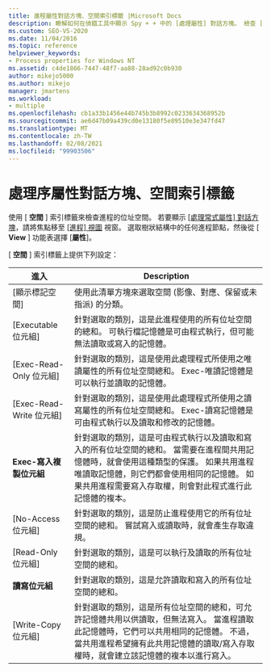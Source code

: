 ```yaml
---
title: 進程屬性對話方塊、空間索引標籤 |Microsoft Docs
description: 瞭解如何在偵錯工具中顯示 Spy + + 中的 [處理屬性] 對話方塊。 檢查 [空間] 索引標籤中可用的設定。
ms.custom: SEO-VS-2020
ms.date: 11/04/2016
ms.topic: reference
helpviewer_keywords:
- Process properties for Windows NT
ms.assetid: c4de1866-7447-48f7-aa88-28ad92c0b930
author: mikejo5000
ms.author: mikejo
manager: jmartens
ms.workload:
- multiple
ms.openlocfilehash: cb1a33b1456e44b745b3b8992c0233634368952b
ms.sourcegitcommit: ae6d47b09a439cd0e13180f5e89510e3e347fd47
ms.translationtype: MT
ms.contentlocale: zh-TW
ms.lasthandoff: 02/08/2021
ms.locfileid: "99903506"
---
```

# <a name="space-tab-process-properties-dialog-box"></a>處理序屬性對話方塊、空間索引標籤
使用 [ **空間** ] 索引標籤來檢查進程的位址空間。 若要顯示 [ [處理常式屬性] 對話方塊](../debugger/process-properties-dialog-box.md)，請將焦點移至 [ [進程] 視圖](../debugger/processes-view.md) 視窗。 選取樹狀結構中的任何進程節點，然後從 [ **View** ] 功能表選擇 [**屬性**]。

 [ **空間** ] 索引標籤上提供下列設定：

|進入|Description|
|-----------|-----------------|
|[顯示標記空間]|使用此清單方塊來選取空間 (影像、對應、保留或未指派) 的分類。|
|[Executable 位元組]|針對選取的類別，這是此進程使用的所有位址空間的總和。 可執行檔記憶體是可由程式執行，但可能無法讀取或寫入的記憶體。|
|[Exec-Read-Only 位元組]|針對選取的類別，這是使用此處理程式所使用之唯讀屬性的所有位址空間總和。 Exec-唯讀記憶體是可以執行並讀取的記憶體。|
|[Exec-Read-Write 位元組]|針對選取的類別，這是使用此處理程式所使用之讀寫屬性的所有位址空間總和。 Exec-讀寫記憶體是可由程式執行以及讀取和修改的記憶體。|
|**Exec-寫入複製位元組**|針對選取的類別，這是可由程式執行以及讀取和寫入的所有位址空間的總和。 當需要在進程間共用記憶體時，就會使用這種類型的保護。 如果共用進程唯讀取記憶體，則它們都會使用相同的記憶體。 如果共用進程需要寫入存取權，則會對此程式進行此記憶體的複本。|
|[No-Access 位元組]|針對選取的類別，這是防止進程使用它的所有位址空間的總和。 嘗試寫入或讀取時，就會產生存取違規。|
|[Read-Only 位元組]|針對選取的類別，這是可以執行及讀取的所有位址空間的總和。|
|**讀寫位元組**|針對選取的類別，這是允許讀取和寫入的所有位址空間的總和。|
|[Write-Copy 位元組]|針對選取的類別，這是所有位址空間的總和，可允許記憶體共用以供讀取，但無法寫入。 當進程讀取此記憶體時，它們可以共用相同的記憶體。 不過，當共用進程希望擁有此共用記憶體的讀取/寫入存取權時，就會建立該記憶體的複本以進行寫入。|
